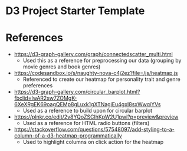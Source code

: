 # D3 Project Starter Template

# References

- https://d3-graph-gallery.com/graph/connectedscatter_multi.html
  - Used this as a reference for preprocessing our data (grouping by movie genres and book genres)
- https://codesandbox.io/s/naughty-nova-c4j2ez?file=/js/heatmap.js
  - Referenced to create our heatmap for personality trait and genre preferences
- https://d3-graph-gallery.com/circular_barplot.html?fbclid=IwAR2sw7ZOMgK-6XeXRgEK69oagQEMp8gLuxk1gXTNagiEu4gxI8sxWwqiYVs
  - Used as a reference to build upon for circular barplot
- https://plnkr.co/edit/2v8YQoZSClhKpW2U1pwi?p=preview&preview
  - Used as a reference for HTML radio buttons (filters)
- https://stackoverflow.com/questions/57548097/add-styling-to-a-column-of-a-d3-heatmap-programmatically
  - Used to highlight columns on click action for the heatmap